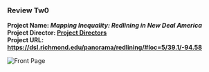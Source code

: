 ### Review Tw0  
**Project Name: _Mapping Inequality: Redlining in New Deal America_  
Project Director: [Project Directors](https://dsl.richmond.edu/panorama/redlining/#loc=5/39.1/-94.58&text=about)  
Project URL: [https://dsl.richmond.edu/panorama/redlining/#loc=5/39.1/-94.58 ](https://dsl.richmond.edu/panorama/redlining/#loc=5/39.1/-94.58 )**  

![Front Page](https://lsix642.github.io/Lizzie-S./images/MIfrontpage.png)  
